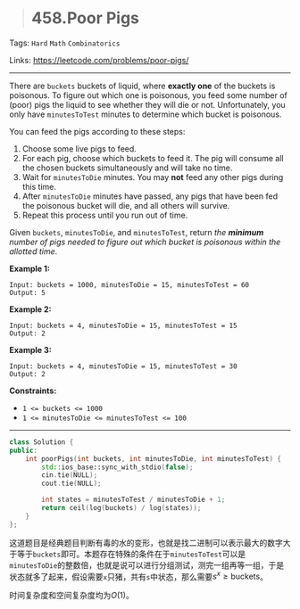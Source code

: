 > # 458.Poor Pigs

Tags: `Hard` `Math` `Combinatorics`

Links: https://leetcode.com/problems/poor-pigs/

-----

There are `buckets` buckets of liquid, where **exactly one** of the buckets is poisonous. To figure out which one is poisonous, you feed some number of (poor) pigs the liquid to see whether they will die or not. Unfortunately, you only have `minutesToTest` minutes to determine which bucket is poisonous.

You can feed the pigs according to these steps:

1. Choose some live pigs to feed.
2. For each pig, choose which buckets to feed it. The pig will consume all the chosen buckets simultaneously and will take no time.
3. Wait for `minutesToDie` minutes. You may **not** feed any other pigs during this time.
4. After `minutesToDie` minutes have passed, any pigs that have been fed the poisonous bucket will die, and all others will survive.
5. Repeat this process until you run out of time.

Given `buckets`, `minutesToDie`, and `minutesToTest`, return *the **minimum** number of pigs needed to figure out which bucket is poisonous within the allotted time*.

**Example 1:**

```
Input: buckets = 1000, minutesToDie = 15, minutesToTest = 60
Output: 5
```

**Example 2:**

```
Input: buckets = 4, minutesToDie = 15, minutesToTest = 15
Output: 2
```

**Example 3:**

```
Input: buckets = 4, minutesToDie = 15, minutesToTest = 30
Output: 2
```

**Constraints:**

- `1 <= buckets <= 1000`
- `1 <= minutesToDie <= minutesToTest <= 100`

-----

```c++
class Solution {
public:
    int poorPigs(int buckets, int minutesToDie, int minutesToTest) {
    	std::ios_base::sync_with_stdio(false);
    	cin.tie(NULL);
    	cout.tie(NULL);

    	int states = minutesToTest / minutesToDie + 1;
    	return ceil(log(buckets) / log(states));
    }
};
```

这道题目是经典题目判断有毒的水的变形，也就是找二进制可以表示最大的数字大于等于`buckets`即可。本题存在特殊的条件在于`minutesToTest`可以是`minutesToDie`的整数倍，也就是说可以进行分组测试，测完一组再等一组，于是状态就多了起来，假设需要`x`只猪，共有`s`中状态，那么需要$s^x \geq \text{buckets}$。

时间复杂度和空间复杂度均为$O(1)$。





















